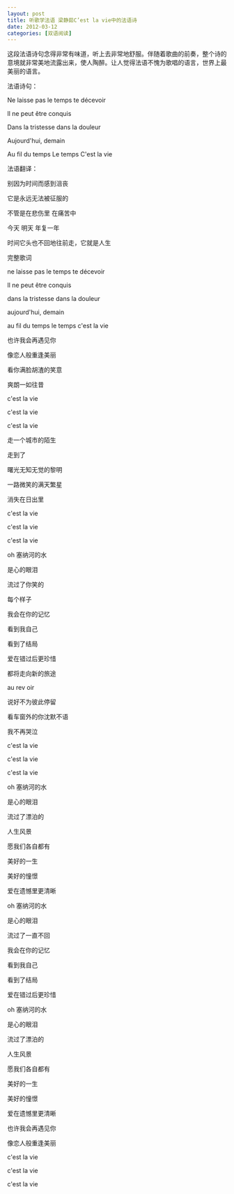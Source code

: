 ```yaml
---
layout: post
title: 听歌学法语 梁静茹C’est la vie中的法语诗
date: 2012-03-12
categories: [双语阅读]  
---
```


这段法语诗句念得非常有味道，听上去非常地舒服。伴随着歌曲的前奏，整个诗的意境就非常美地流露出来，使人陶醉。让人觉得法语不愧为歌唱的语言，世界上最美丽的语言。

法语诗句：

Ne laisse pas le temps te décevoir

ll ne peut être conquis

Dans la tristesse dans la douleur

Aujourd'hui, demain

Au fil du temps Le temps C'est la vie

法语翻译：

别因为时间而感到沮丧

它是永远无法被征服的

不管是在悲伤里 在痛苦中

今天 明天 年复一年

时间它头也不回地往前走，它就是人生

完整歌词

ne laisse pas le temps te décevoir

ll ne peut être conquis

dans la tristesse dans la douleur

aujourd'hui, demain

au fil du temps le temps c'est la vie

也许我会再遇见你

像恋人般重逢美丽

看你满脸胡渣的笑意

爽朗一如往昔

c'est la vie

c'est la vie

c'est la vie

走一个城市的陌生

走到了

曙光无知无觉的黎明

一路微笑的满天繁星

消失在日出里

c'est la vie

c'est la vie

c'est la vie

oh 塞纳河的水

是心的眼泪

流过了你笑的

每个样子

我会在你的记忆

看到我自己

看到了结局

爱在错过后更珍惜

都将走向新的旅途

au rev oir

说好不为彼此停留

看车窗外的你沈默不语

我不再哭泣

c'est la vie

c'est la vie

c'est la vie

oh 塞纳河的水

是心的眼泪

流过了漂泊的

人生风景

愿我们各自都有

美好的一生

美好的憧憬

爱在遗憾里更清晰

oh 塞纳河的水

是心的眼泪

流过了一直不回

我会在你的记忆

看到我自己

看到了结局

爱在错过后更珍惜

oh 塞纳河的水

是心的眼泪

流过了漂泊的

人生风景

愿我们各自都有

美好的一生

美好的憧憬

爱在遗憾里更清晰

也许我会再遇见你

像恋人般重逢美丽

c'est la vie

c'est la vie

c'est la vie
